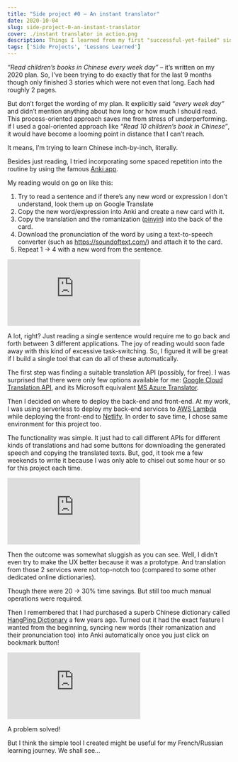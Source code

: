 ```yaml
---
title: "Side project #0 – An instant translator"
date: 2020-10-04
slug: side-project-0-an-instant-translator
cover: ./instant translator in action.png
description: Things I learned from my first "successful-yet-failed" side project
tags: ['Side Projects', 'Lessons Learned']
---
```


*“Read children’s books in Chinese every week day”* – it’s written on my 2020 plan. So, I’ve been trying to do exactly that for the last 9 months though only finished 3 stories which were not even that long. Each had roughly 2 pages. 

But don’t forget the wording of my plan. It explicitly said *“every week day”* and didn’t mention anything about how long or how much I should read. This process-oriented approach saves me from stress of underperforming. if I used a goal-oriented approach like *“Read 10 children’s book in Chinese”*, it would have become a looming point in distance that I can’t reach. 

It means, I’m trying to learn Chinese inch-by-inch, literally. 

Besides just reading, I tried incorporating some spaced repetition into the routine by using the famous [Anki app](https://apps.ankiweb.net/).

My reading would on go on like this: 
1.	Try to read a sentence and if there’s any new word or expression I don’t understand, look them up on Google Translate
2.	Copy the new word/expression into Anki and create a new card with it.
3.	Copy the translation and the romanization ([pinyin](https://en.wikipedia.org/wiki/Pinyin)) into the back of the card.
4.	Download the pronunciation of the word by using a text-to-speech converter (such as https://soundoftext.com/) and attach it to the card. 
5.	Repeat 1 → 4 with a new word from the sentence.

<Embed
  src="https://www.youtube.com/embed/a0j66ggDP6U"
/>

A lot, right? Just reading a single sentence would require me to go back and forth between 3 different applications. The joy of reading would soon fade away with this kind of excessive task-switching. So, I figured it will be great if I build a single tool that can do all of these automatically. 

The first step was finding a suitable translation API (possibly, for free). I was surprised that there were only few options available for me: [Google Cloud Translation API](https://cloud.google.com/translate), and its Microsoft equivalent [MS Azure Translator](https://azure.microsoft.com/en-us/services/cognitive-services/translator/).

Then I decided on where to deploy the back-end and front-end. At my work, I was using serverless to deploy my back-end services to [AWS Lambda](https://aws.amazon.com/lambda/) while deploying the front-end to [Netlify](https://www.netlify.com/). In order to save time, I chose same environment for this project too.

The functionality was simple. It just had to call different APIs for different kinds of translations and had some buttons for downloading the generated speech and copying the translated texts. But, god, it took me a few weekends to write it because I was only able to chisel out some hour or so for this project each time.

<Embed
  src="https://www.youtube.com/embed/B6sqob5SUv0"
/>

Then the outcome was somewhat sluggish as you can see. Well, I didn’t even try to make the UX better because it was a prototype. And translation from those 2 services were not top-notch too (compared to some other dedicated online dictionaries). 

Though there were 20 → 30% time savings. But still too much manual operations were required. 

Then I remembered that I had purchased a superb Chinese dictionary called [HangPing Dictionary](https://play.google.com/store/apps/details?id=com.embermitre.hanping.app.pro&hl=en_US) a few years ago. Turned out it had the exact feature I wanted from the beginning, syncing new words (their romanization and their pronunciation too) into Anki automatically once you just click on bookmark button!

<Embed
  src="https://www.youtube.com/embed/LaIMcODZXNE"
/>

A problem solved!

But I think the simple tool I created might be useful for my French/Russian learning journey. We shall see…
